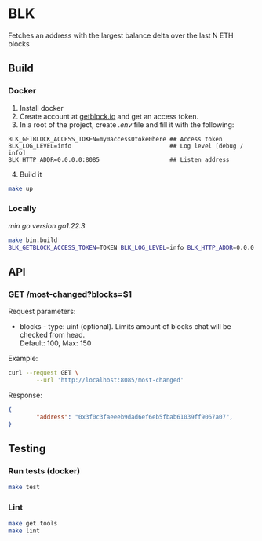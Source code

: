 # BLK
Fetches an address with the largest balance delta over the last N ETH blocks
## Build 
### Docker
1. Install docker 
2. Create account at [getblock.io](https://www.getblock.io/) and get an access token. 
3. In a root of the project, create *.env* file and fill it with the following:
```
BLK_GETBLOCK_ACCESS_TOKEN=my0access0toke0here ## Access token
BLK_LOG_LEVEL=info                            ## Log level [debug / info]
BLK_HTTP_ADDR=0.0.0.0:8085                    ## Listen address
```

4. Build it
```bash
make up
```
### Locally 
*min go version go1.22.3*

```bash
make bin.build
BLK_GETBLOCK_ACCESS_TOKEN=TOKEN BLK_LOG_LEVEL=info BLK_HTTP_ADDR=0.0.0.0:8085 $(pwd)/build/blk
```

## API
### GET /most-changed?blocks=$1
Request parameters: 
* blocks - type: uint (optional). Limits amount of blocks chat will be checked from head.   
        Default: 100, Max: 150

Example:
```bash
curl --request GET \
        --url 'http://localhost:8085/most-changed'
```

Response:
```json
{
        "address": "0x3f0c3faeeeb9dad6ef6eb5fbab61039ff9067a07",
}
```

## Testing
### Run tests (docker)
```bash
make test
```
### Lint
```bash
make get.tools
make lint
```